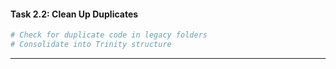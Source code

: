#### Task 2.2: Clean Up Duplicates

```bash
# Check for duplicate code in legacy folders
# Consolidate into Trinity structure
```

---
